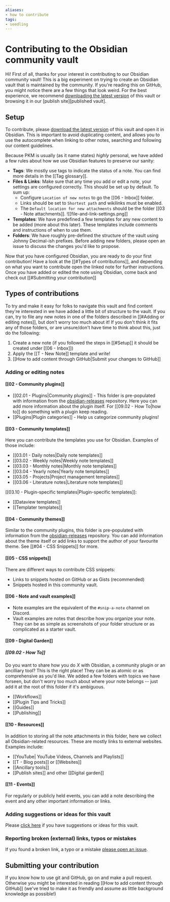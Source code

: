 ```yaml
---
aliases:
- how to contribute
tags:
- seedling
---
```


# Contributing to the Obsidian community vault

Hi! First of all, thanks for your interest in contributing to our Obsidian community vault!
This is a big experiment on trying to create an Obsidian vault that is maintained by the community.
If you're reading this on GitHub, you might notice there are a few things that look weird.
For the best experience, we recommend [downloading the latest version][download vault] of this vault or browsing it in our [publish site][published vault].

## Setup

To contribute, please [download the latest version][download vault] of this vault and open it in Obsidian. This is important to avoid duplicating content, and allows you to use the autocomplete when linking to other notes, searching and following our content guidelines.

Because PKM is usually (as it name states) *highly* personal, we have added a few rules about how we use Obsidian features to preserve our sanity:

- **Tags**: We mostly use tags to indicate the status of a note. You can find more details in the [[Tag glossary]].
- **Files & Links**: Make sure that any time you add or edit a note, your settings are configured correctly. This should be set up by default. To sum up: 
	- Configure `Location of new notes` to go the [[06 - Inbox]] folder. 
	- Links should be set to `Shortest path` and wikilinks must be enabled.
	- The `Default location for new attachments` should be the folder [[03 - Note attachments]].
  ![[file-and-link-settings.png]]
- **Templates**: We have predefined a few templates for any new content to be added (more about this later). These templates include comments and instructions of when to use them.
- **Folders**: We have roughly pre-defined the structure of the vault using Johnny Decimal-ish prefixes. Before adding new folders, please open an issue to discuss the changes you'd like to propose.

Now that you have configured Obsidian, you are ready to do your first contribution! Have a look at the [[#Types of contributions]], and depending on what you want to contribute open the linked note for further instructions.
Once you have added or edited the note using Obsidian, come back and check out [[#Submitting your contribution]]

## Types of contributions

To try and make it easy for folks to navigate this vault and find content they're interested in we have added a little bit of structure to the vault. If you can, try to file any new notes in one of the folders described in [[#Adding or editing notes]], but don't worry too much about it! If you don't think it fits any of those folders, or are unsure/don't have time to think about this, just do the following:

1. Create a new note (if you followed the steps in [[#Setup]] it should be created under [[06 - Inbox]])
2. Apply the [[T - New Note]] template and write!
3. [[How to add content through GitHub|Submit your changes to GitHub]]

### Adding or editing notes

#### [[02 - Community plugins]]

- [[02.01 - Plugins|Community plugins]] - This folder is pre-populated with information from the [obsidian-releases]() repository. Here you can add more information about the plugin itself. For [[09.02 - How To|how to]] do something with a plugin keep reading.
- [[Plugins|Plugin categories]] - Help us categorize community plugins!

#### [[03 - Community templates]]

Here you can contribute the templates you use for Obsidian. Examples of those include:

- [[03.01 - Daily notes|Daily note templates]]
- [[03.02 - Weekly notes|Weekly note templates]]
- [[03.03 - Monthly notes|Monthly note templates]]
- [[03.04 - Yearly notes|Yearly note templates]]
- [[03.05 - Projects|Project management templates]]
- [[03.06 - Literature notes|Literature note templates]]

[[03.10 - Plugin-specific templates|Plugin-specific templates]]:

- [[Dataview templates]]
- [[Templater templates]]

#### [[04 - Community themes]]

Similar to the community plugins, this folder is pre-populated with information from the [obsidian-releases](https://github.com/obsidianmd/obsidian-releases/) repository. You can add information about the theme itself or add links to support the author of your favourite theme. See [[#04 - CSS Snippets]] for more.

#### [[05 - CSS snippets]]

There are different ways to contribute CSS snippets:

- Links to snippets hosted on GitHub or as Gists (recommended)
- Snippets hosted in this community vault.

#### [[06 - Note and vault examples]]

- Note examples are the equivalent of the `#snip-a-note` channel on Discord.
- Vault examples are notes that describe how you organize your note. They can be as simple as screenshots of your folder structure or as complicated as a starter vault.

#### [[09 - Digital Garden]]

##### [[09.02 - How To]]

Do you want to share how you do _X_ with Obsidian, a community plugin or an ancilliary tool? This is the right place! They can be as atomic or as comprehensive as you'd like.
We added a few folders with topics we have forseen, but don't worry too much about where your note belongs -- just add it at the root of this folder if it's ambiguous.

- [[Workflows]]
- [[Plugin Tips and Tricks]]
- [[Guides]]
- [[Publishing]]

#### [[10 - Resources]]

In addition to storing all the note attachments in this folder, here we collect all Obsidian-related resources. These are mostly links to external websites. Examples include:

- [[YouTube| YouTube Videos, Channels and Playlists]]
- [[T - Blog posts]] or [[Websites]]
- [[Ancillary tools]]
- [[Publish sites]] and other [[Digital garden]]

#### [[11 - Events]]

For regularly or publicly held events, you can add a note describing the event and any other important information or links.

### Adding suggestions or ideas for this vault

Please [click here](https://github.com/obsidian-community/obsidian-hub/discussions/new) if you have suggestions or ideas for this vault.

### Reporting broken (external) links, typos or mistakes

If you found a broken link, a typo or a mistake [please open an issue](https://github.com/obsidian-community/obsidian-hub/issues/new).

## Submitting your contribution

If you know how to use git and GitHub, go on and make a pull request. Otherwise you might be interested in reading [[How to add content through GitHub]] (we've tried to make it as friendly and assume as little background knowledge as possible!)


[download vault]: https://github.com/obsidian-community/obsidian-hub/releases/latest
[publish site]: https://publish.obsidian.md/hub